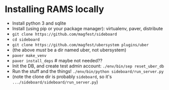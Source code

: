 Installing RAMS locally
===

* Install python 3 and sqlite
* Install (using pip or your package manager): virtualenv, paver, distribute
* `git clone https://github.com/magfest/sideboard`
* `cd sideboard`
* `git clone https://github.com/magfest/ubersystem plugins/uber`
* (the above *must* be a dir named uber, not ubersystem)
* `paver make_venv`
* `paver install_deps` # maybe not needed??
* Init the DB, and create test admin account: `./env/bin/sep reset_uber_db`
* Run the stuff and the things! `./env/bin/python sideboard/run_server.py`
* (note the clone dir is probably `sideboard`, so it's `.../sideboard/sideboard/run_server.py`)
